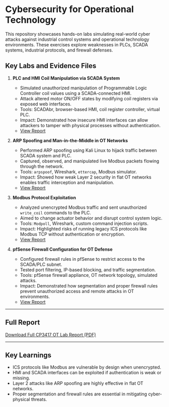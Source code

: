 # Cybersecurity for Operational Technology

This repository showcases hands-on labs simulating real-world cyber attacks against industrial control systems and operational technology environments. These exercises explore weaknesses in PLCs, SCADA systems, industrial protocols, and firewall defenses.

## Key Labs and Evidence Files

1. **PLC and HMI Coil Manipulation via SCADA System**
   - Simulated unauthorized manipulation of Programmable Logic Controller coil values using a SCADA-connected HMI.
   - Attack altered motor ON/OFF states by modifying coil registers via exposed web interfaces.
   - Tools: SCADAbr, browser-based HMI, coil register controller, virtual PLC.
   - Impact: Demonstrated how insecure HMI interfaces can allow attackers to tamper with physical processes without authentication.
   - [View Report](./pdf_files/plc_hmi_manipulation.pdf)

2. **ARP Spoofing and Man-in-the-Middle in OT Networks**
   - Performed ARP spoofing using Kali Linux to hijack traffic between SCADA system and PLC.
   - Captured, observed, and manipulated live Modbus packets flowing through the network.
   - Tools: `arpspoof`, Wireshark, `ettercap`, Modbus simulator.
   - Impact: Showed how weak Layer 2 security in flat OT networks enables traffic interception and manipulation.
   - [View Report](./pdf_files/arp_spoofing_ot.pdf)

3. **Modbus Protocol Exploitation**
   - Analyzed unencrypted Modbus traffic and sent unauthorized `write_coil` commands to the PLC.
   - Aimed to change actuator behavior and disrupt control system logic.
   - Tools: `Modpoll`, Wireshark, custom command injection scripts.
   - Impact: Highlighted risks of running legacy ICS protocols like Modbus TCP without authentication or encryption.
   - [View Report](./pdf_files/modbus_exploitation.pdf)

4. **pfSense Firewall Configuration for OT Defense**
   - Configured firewall rules in pfSense to restrict access to the SCADA/PLC subnet.
   - Tested port filtering, IP-based blocking, and traffic segmentation.
   - Tools: pfSense firewall appliance, OT network topology, simulated attacks.
   - Impact: Demonstrated how segmentation and proper firewall rules prevent unauthorized access and remote attacks in OT environments.
   - [View Report](./pdf_files/pfsense_firewall.pdf)

---

## Full Report

[Download Full CP3417 OT Lab Report (PDF)](./pdf_files/CP3417_OT_Full_Report.pdf)

---

## Key Learnings

- ICS protocols like Modbus are vulnerable by design when unencrypted.
- HMI and SCADA interfaces can be exploited if authentication is weak or missing.
- Layer 2 attacks like ARP spoofing are highly effective in flat OT networks.
- Proper segmentation and firewall rules are essential in mitigating cyber-physical threats.


